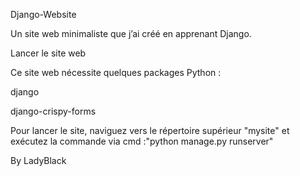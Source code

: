 Django-Website

Un site web minimaliste que j’ai créé en apprenant Django.

Lancer le site web

Ce site web nécessite quelques packages Python :

django

django-crispy-forms

Pour lancer le site, naviguez vers le répertoire supérieur "mysite" et exécutez la commande via cmd :"python manage.py runserver"

By LadyBlack

